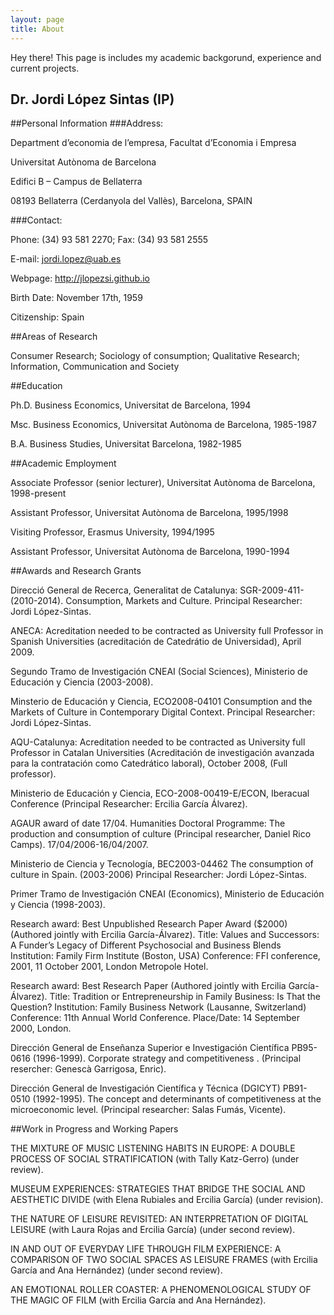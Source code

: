 ```yaml
---
layout: page
title: About
---
```


<p class="message">
  Hey there! This page is includes my academic backgorund, experience and current projects. 
</p>

## Dr. Jordi López Sintas (IP)
##Personal Information
###Address: 

Department d’economia de l’empresa, Facultat d’Economia i Empresa

Universitat Autònoma de Barcelona

Edifici B – Campus de Bellaterra

08193 Bellaterra (Cerdanyola del Vallès), Barcelona, SPAIN

###Contact:

Phone: (34) 93 581 2270; Fax:     (34) 93 581 2555

E-mail: jordi.lopez@uab.es

Webpage: http://jlopezsi.github.io

Birth Date: November 17th, 1959

Citizenship: Spain

##Areas of Research
 

Consumer Research; Sociology of consumption; Qualitative Research; 	Information, Communication and Society


##Education
 
Ph.D. Business Economics, Universitat de Barcelona, 1994

Msc. Business Economics, Universitat Autònoma de Barcelona, 1985-1987

B.A. Business Studies, Universitat Barcelona, 1982-1985


##Academic Employment
 

Associate Professor (senior lecturer), Universitat Autònoma de Barcelona, 1998-present

Assistant Professor,  Universitat Autònoma de Barcelona, 1995/1998

Visiting Professor, Erasmus University, 1994/1995

Assistant Professor, Universitat Autònoma de Barcelona, 1990-1994

 
##Awards and Research Grants
 

Direcció General de Recerca, Generalitat de Catalunya: SGR-2009-411- (2010-2014).  Consumption, Markets and Culture. Principal Researcher: Jordi López-Sintas.

ANECA: Acreditation needed to be contracted as University full Professor in Spanish Universities (acreditación de Catedrátio de Universidad), April 2009.

Segundo Tramo de Investigación CNEAI (Social Sciences), Ministerio de Educación y Ciencia (2003-2008).

Minsterio de Educación y Ciencia, ECO2008-04101 Consumption and the Markets of Culture in Contemporary Digital Context. Principal Researcher: Jordi López-Sintas.

AQU-Catalunya: Acreditation needed to be contracted as University full Professor  in Catalan Universities (Acreditación de investigación avanzada para la contratación como Catedrático laboral), October 2008,  (Full professor).

Ministerio de Educación y Ciencia, ECO-2008-00419-E/ECON, Iberacual Conference (Principal Researcher: Ercilia García Álvarez).

AGAUR award of date 17/04. Humanities Doctoral Programme: The production and consumption of culture (Principal researcher, Daniel Rico Camps). 17/04/2006-16/04/2007.

Ministerio de Ciencia y Tecnología, BEC2003-04462  The consumption of culture in Spain. (2003-2006) Principal Researcher: Jordi López-Sintas.

Primer Tramo de Investigación CNEAI (Economics), Ministerio de Educación y Ciencia (1998-2003).

Research award: Best Unpublished Research Paper Award ($2000) (Authored jointly with Ercilia García-Álvarez). Title: Values and Successors: A Funder’s Legacy of Different Psychosocial and Business Blends Institution: Family Firm Institute (Boston, USA) Conference: FFI conference, 2001, 11 October 2001, London Metropole Hotel.

Research award: Best Research Paper (Authored jointly with Ercilia García-Álvarez). Title: Tradition or Entrepreneurship in Family Business: Is That the Question? Institution: Family Business Network (Lausanne, Switzerland) Conference: 11th Annual World Conference. Place/Date: 14 September 2000, London.

Dirección General de Enseñanza Superior e Investigación Científica  PB95-0616 (1996-1999). Corporate strategy and competitiveness . (Principal resercher: Genescà Garrigosa, Enric).

Dirección General de Investigación Científica y Técnica (DGICYT) PB91-0510 (1992-1995). The concept and determinants of competitiveness at the microeconomic level. (Principal researcher:  Salas Fumás, Vicente).


##Work in Progress and Working Papers

THE MIXTURE OF MUSIC LISTENING HABITS IN EUROPE: A DOUBLE PROCESS OF SOCIAL STRATIFICATION (with Tally Katz-Gerro) (under review).

MUSEUM EXPERIENCES: STRATEGIES THAT BRIDGE THE SOCIAL AND AESTHETIC DIVIDE (with Elena Rubiales and Ercilia García)  (under revision).

THE NATURE OF LEISURE REVISITED: AN INTERPRETATION OF DIGITAL LEISURE (with Laura Rojas and Ercilia García) (under second review).

IN AND OUT OF EVERYDAY LIFE THROUGH FILM EXPERIENCE: A COMPARISON OF TWO SOCIAL SPACES AS LEISURE FRAMES (with Ercilia García and Ana Hernández) (under  second review).

AN EMOTIONAL ROLLER COASTER: A PHENOMENOLOGICAL STUDY OF THE MAGIC OF FILM (with Ercilia García and Ana Hernández).